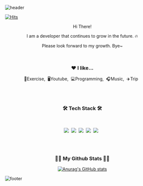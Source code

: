 ![header](https://capsule-render.vercel.app/api?type=waving&color=C8EBFA&height=200&section=header&text=Welcome%20to%20my%20Github&fontSize=50&animation=twinkling&text-color=blue)

[![Hits](https://hits.seeyoufarm.com/api/count/incr/badge.svg?url=https%3A%2F%2Fgithub.com%2Fleeemihyun%2Fhit-counter&count_bg=%23D5D5D5&title_bg=%23FFDAF3&icon=&icon_color=%23E7E7E7&title=hits&edge_flat=false)](https://hits.seeyoufarm.com)


<p align="center">Hi There!</p>
<p align="center">I am a developer that continues to grow in the future. 🔥</p>
<p align="center">Please look forward to my growth. Bye~</p>

<br>

<h3 align="center">❤️ I like...</h3>
<p align="center">💪Exercise,&nbsp;&nbsp;🖥Youtube,&nbsp;&nbsp;💻Programming,&nbsp;&nbsp;🎧Music,&nbsp;&nbsp;✈️Trip&nbsp;&nbsp;</p>

<br>
<br>

<h3 align="center"><b>🛠 Tech Stack 🛠</b></h3>
</br>
<p align="center">
<img src="https://img.shields.io/badge/JAVA-red?style=flat-square&logo=Java&logoColor=white"/></a>&nbsp 
<img src="https://img.shields.io/badge/spring-6DB33F?style=flat-square&logo=spring&logoColor=white"/></a>&nbsp 
<img src="https://img.shields.io/badge/Javascript-yellow?style=flat-square&logo=Javascript&logoColor=white"/></a>&nbsp 
<img src="https://img.shields.io/badge/html5-E34F26?style=flat-square&logo=html5&logoColor=white"/></a>&nbsp
<img src="https://img.shields.io/badge/css3-1572B6?style=flat-square&logo=css3&logoColor=white"/></a> &nbsp
</p>


<br>
<br>

<h3 align="center">👩‍💻 My Github Stats 👩‍💻</h3>
<div align="center">

[![Anurag's GitHub stats](https://github-readme-stats.vercel.app/api?username=hyeinisfree&hide_title=true&show_icons=true&include_all_commits=true&disable_animations=true&theme=vue)](https://github.com/anuraghazra/github-readme-stats)
</div>


![footer](https://capsule-render.vercel.app/api?type=waving&color=BDE84B&height=100&section=footer)
